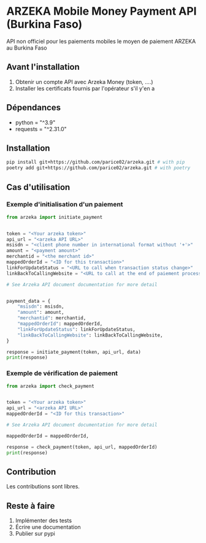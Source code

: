 # ARZEKA Mobile Money Payment API (Burkina Faso)

API non officiel pour les paiements mobiles le moyen de paiement ARZEKA au Burkina Faso

## Avant l'installation

1. Obtenir un compte API avec Arzeka Money (token, ....)
2. Installer les certificats fournis par l'opérateur s'il y'en a

## Dépendances

- python = "^3.9"
- requests = "^2.31.0"

## Installation

```bash
pip install git+https://github.com/parice02/arzeka.git # with pip
poetry add git+https://github.com/parice02/arzeka.git # with poetry
```

## Cas d'utilisation

### Exemple d'initialisation d'un paiement

```python
from arzeka import initiate_payment


token = "<Your arzeka token>"
api_url = "<arzeka API URL>"
msisdn = "<client phone number in international format without '+'>"
amount = "<payment amount>"
merchantid = "<the merchant id>"
mappedOrderId = "<ID for this transaction>"
linkForUpdateStatus = "<URL to call when transaction status change>"
linkBackToCallingWebsite = "<URL to call at the end of paiement process>"

# See Arzeka API document documentation for more detail


payment_data = {
    "msisdn": msisdn,
    "amount": amount,
    "merchantid": merchantid,
    "mappedOrderId": mappedOrderId,
    "linkForUpdateStatus": linkForUpdateStatus,
    "linkBackToCallingWebsite": linkBackToCallingWebsite,
}

response = initiate_payment(token, api_url, data)
print(response)
```

### Exemple de vérification de paiement

```python
from arzeka import check_payment


token = "<Your arzeka token>"
api_url = "<arzeka API URL>"
mappedOrderId = "<ID for this transaction>"

# See Arzeka API document documentation for more detail

mappedOrderId = mappedOrderId,

response = check_payment(token, api_url, mappedOrderId)
print(response)
```

## Contribution

Les contributions sont libres.

## Reste à faire

1. Implémenter des tests
2. Écrire une documentation
3. Publier sur pypi
